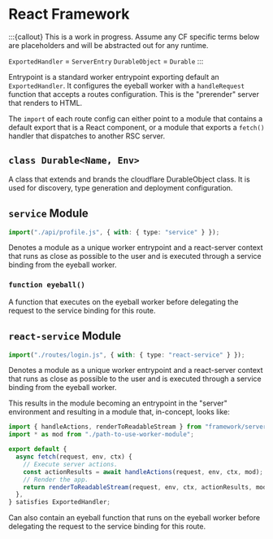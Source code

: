 # React Framework

:::{callout}
This is a work in progress. Assume any CF specific terms below are placeholders and will be abstracted out for any runtime.

`ExportedHandler` = `ServerEntry`
`DurableObject` = `Durable`
:::

Entrypoint is a standard worker entrypoint exporting default an `ExportedHandler`. It configures the eyeball worker with a `handleRequest` function that accepts a routes configuration. This is the "prerender" server that renders to HTML.

The `import` of each route config can either point to a module that contains a default export that is a React component, or a module that exports a `fetch()` handler that dispatches to another RSC server.

## `class Durable<Name, Env>`

A class that extends and brands the cloudflare DurableObject class. It is used for discovery, type generation and deployment configuration.

## `service` Module

```ts
import("./api/profile.js", { with: { type: "service" } });
```

Denotes a module as a unique worker entrypoint and a react-server context that runs as close as possible to the user and is executed through a service binding from the eyeball worker.

### `function eyeball()`

A function that executes on the eyeball worker before delegating the request to the service binding for this route.

## `react-service` Module

```ts
import("./routes/login.js", { with: { type: "react-service" } });
```

Denotes a module as a unique worker entrypoint and a react-server context that runs as close as possible to the user and is executed through a service binding from the eyeball worker.

This results in the module becoming an entrypoint in the "server" environment and resulting in a module that, in-concept, looks like:

```ts
import { handleActions, renderToReadableStream } from "framework/server";
import * as mod from "./path-to-use-worker-module";

export default {
  async fetch(request, env, ctx) {
    // Execute server actions.
    const actionResults = await handleActions(request, env, ctx, mod);
    // Render the app.
    return renderToReadableStream(request, env, ctx, actionResults, mod);
  },
} satisfies ExportedHandler;
```

Can also contain an eyeball function that runs on the eyeball worker before delegating the request to the service binding for this route.
